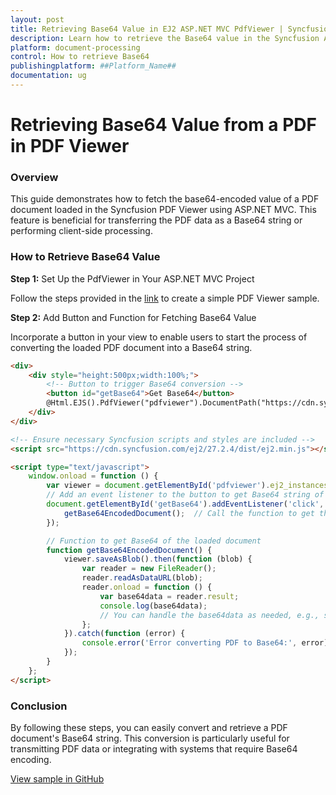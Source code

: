 ```yaml
---
layout: post
title: Retrieving Base64 Value in EJ2 ASP.NET MVC PdfViewer | Syncfusion
description: Learn how to retrieve the Base64 value in the Syncfusion ASP.NET MVC PDF Viewer component of Syncfusion Essential JS 2 and more.
platform: document-processing
control: How to retrieve Base64
publishingplatform: ##Platform_Name##
documentation: ug
---
```


# Retrieving Base64 Value from a PDF in PDF Viewer
### Overview

This guide demonstrates how to fetch the base64-encoded value of a PDF document loaded in the Syncfusion PDF Viewer using ASP.NET MVC. This feature is beneficial for transferring the PDF data as a Base64 string or performing client-side processing.

### How to Retrieve Base64 Value

**Step 1:** Set Up the PdfViewer in Your ASP.NET MVC Project

 Follow the steps provided in the [link](https://help.syncfusion.com/document-processing/pdf/pdf-viewer/asp-net-mvc/getting-started/) to create a simple PDF Viewer sample.

**Step 2:** Add Button and Function for Fetching Base64 Value

Incorporate a button in your view to enable users to start the process of converting the loaded PDF document into a Base64 string.

```html
<div>
    <div style="height:500px;width:100%;">
        <!-- Button to trigger Base64 conversion -->
        <button id="getBase64">Get Base64</button>
        @Html.EJS().PdfViewer("pdfviewer").DocumentPath("https://cdn.syncfusion.com/content/pdf/pdf-succinctly.pdf").Render()
    </div>
</div>

<!-- Ensure necessary Syncfusion scripts and styles are included -->
<script src="https://cdn.syncfusion.com/ej2/27.2.4/dist/ej2.min.js"></script>

<script type="text/javascript">
    window.onload = function () {
        var viewer = document.getElementById('pdfviewer').ej2_instances[0];
        // Add an event listener to the button to get Base64 string of the loaded document
        document.getElementById('getBase64').addEventListener('click', function () {
            getBase64EncodedDocument();  // Call the function to get the Base64 string
        });

        // Function to get Base64 of the loaded document
        function getBase64EncodedDocument() {
            viewer.saveAsBlob().then(function (blob) {
                var reader = new FileReader();
                reader.readAsDataURL(blob);
                reader.onload = function () {
                    var base64data = reader.result;
                    console.log(base64data);
                    // You can handle the base64data as needed, e.g., sending it to a server or displaying it
                };
            }).catch(function (error) {
                console.error('Error converting PDF to Base64:', error);
            });
        }
    };
</script>

```
### Conclusion

By following these steps, you can easily convert and retrieve a PDF document's Base64 string. This conversion is particularly useful for transmitting PDF data or integrating with systems that require Base64 encoding.

[View sample in GitHub](https://github.com/SyncfusionExamples/mvc-pdf-viewer-examples/tree/master/How%20to)